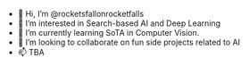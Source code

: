 - 👋 Hi, I’m @rocketsfallonrocketfalls
- 👀 I’m interested in Search-based AI and Deep Learning
- 🌱 I’m currently learning SoTA in Computer Vision.
- 💞️ I’m looking to collaborate on fun side projects related to AI 
- 📫 TBA

<!---
rocketsfallonrocketfalls/rocketsfallonrocketfalls is a ✨ special ✨ repository because its `README.md` (this file) appears on your GitHub profile.
You can click the Preview link to take a look at your changes.
--->
